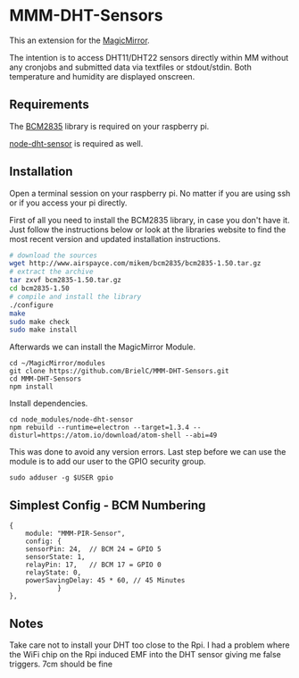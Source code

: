 # MMM-DHT-Sensors
This an extension for the [MagicMirror](https://github.com/MichMich/MagicMirror).

The intention is to access DHT11/DHT22 sensors directly within MM without any cronjobs and submitted data via textfiles or stdout/stdin. Both temperature and humidity are displayed onscreen. 

## Requirements

The  [BCM2835](http://www.airspayce.com/mikem/bcm2835/) library is required on your raspberry pi.

[node-dht-sensor](https://github.com/momenso/node-dht-sensor) is required as well.

## Installation

Open a terminal session on your raspberry pi. No matter if you are using ssh or if you access your pi directly.

First of all you need to install the BCM2835 library, in case you don't have it. Just follow the instructions below or look at the libraries website to find the most recent version and updated installation instructions.
```bash
# download the sources
wget http://www.airspayce.com/mikem/bcm2835/bcm2835-1.50.tar.gz
# extract the archive
tar zxvf bcm2835-1.50.tar.gz
cd bcm2835-1.50
# compile and install the library
./configure
make
sudo make check
sudo make install
```

Afterwards we can install the MagicMirror Module. 
```
cd ~/MagicMirror/modules
git clone https://github.com/BrielC/MMM-DHT-Sensors.git
cd MMM-DHT-Sensors
npm install
``` 
Install dependencies. 
```
cd node_modules/node-dht-sensor
npm rebuild --runtime=electron --target=1.3.4 --disturl=https://atom.io/download/atom-shell --abi=49
```
This was done to avoid any version errors.
Last step before we can use the module is to add our user to the GPIO security group.
```
sudo adduser -g $USER gpio
```

## Simplest Config - BCM Numbering
```
{
	module: "MMM-PIR-Sensor",
  	config: {
  	sensorPin: 24,	// BCM 24 = GPIO 5
  	sensorState: 1,
  	relayPin: 17,	// BCM 17 = GPIO 0
  	relayState: 0,
  	powerSavingDelay: 45 * 60, // 45 Minutes
      		}
},
```

## Notes

Take care not to install your DHT too close to the Rpi. I had a problem where the WiFi chip on the Rpi induced EMF into the DHT sensor giving me false triggers. 7cm should be fine
